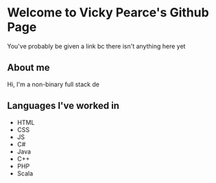 # Welcome to Vicky Pearce's Github Page
You've probably be given a link bc there isn't anything here yet

## About me
Hi, I'm a non-binary full stack de

## Languages I've worked in
- HTML
- CSS
- JS
- C#
- Java
- C++
- PHP
- Scala

<!--stackedit_data:
eyJoaXN0b3J5IjpbLTcxNDYwMTMyNV19
-->